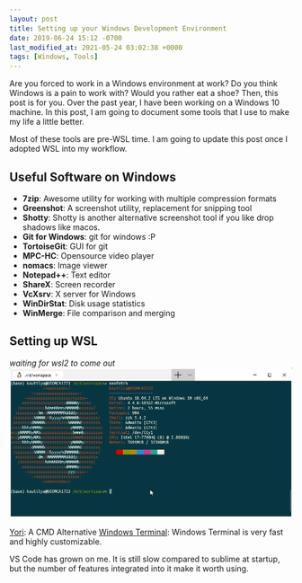 ```yaml
---
layout: post
title: Setting up your Windows Development Environment
date: 2019-06-24 15:12 -0700
last_modified_at: 2021-05-24 03:02:38 +0000
tags: [Windows, Tools]
---
```


Are you forced to work in a Windows environment at work? Do you think Windows
is a pain to work with? Would you rather eat a shoe? Then, this post is for
you. Over the past year, I have been working on a Windows 10 machine. In this
post, I am going to document some tools that I use to make my life a little
better.

Most of these tools are pre-WSL time. I am going to update this post once I
adopted WSL into my workflow.

<!-- more -->

## Useful Software on Windows
- **7zip**: Awesome utility for working with multiple compression formats
- **Greenshot**: A screenshot utility, replacement for snipping tool
- **Shotty**: Shotty is another alternative screenshot tool if you like drop shadows like macos.
- **Git for Windows**: git for windows :P
- **TortoiseGit**: GUI for git
- **MPC-HC**: Opensource video player
- **nomacs**: Image viewer
- **Notepad++**: Text editor
- **ShareX**: Screen recorder
- **VcXsrv**: X server for Windows
- **WinDirStat**: Disk usage statistics
- **WinMerge**: File comparison and merging

## Setting up WSL
*waiting for wsl2 to come out*
![WSL ubuntu 18.04](/assets/images/20190624/ubuntu-wsl.png)

[Yori](http://www.malsmith.net/yori/):  A CMD Alternative
[Windows Terminal](#): Windows Terminal is very fast and highly customizable.

VS Code has grown on me. It is still slow compared to sublime at startup, but
the number of features integrated into it make it worth using. 

